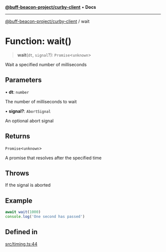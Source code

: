 [**@buff-beacon-project/curby-client**](../index.md) • **Docs**

***

[@buff-beacon-project/curby-client](../index.md) / wait

# Function: wait()

> **wait**(`dt`, `signal`?): `Promise`\<`unknown`\>

Wait a specified number of milliseconds

## Parameters

• **dt**: `number`

The number of milliseconds to wait

• **signal?**: `AbortSignal`

An optional abort signal

## Returns

`Promise`\<`unknown`\>

A promise that resolves after the specified time

## Throws

If the signal is aborted

## Example

```ts
await wait(1000)
console.log('One second has passed')
```

## Defined in

[src/timing.ts:44](https://github.com/buff-beacon-project/curby-js-client/blob/d961ea8fc79685bb955a01063f4c2d40db48941d/src/timing.ts#L44)
